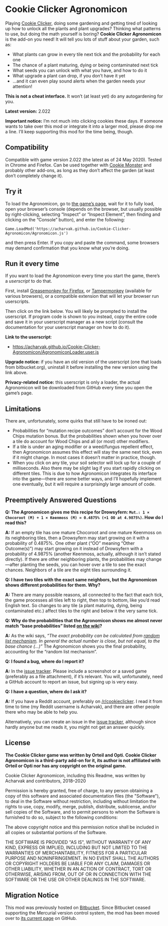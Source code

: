 Cookie Clicker Agronomicon
==========================
Playing [Cookie Clicker](http://orteil.dashnet.org/cookieclicker), doing some gardening and getting tired of looking up how to unlock all the plants and plant upgrades? Thinking what patterns to use, but doing the math yourself is boring? **Cookie Clicker Agronomicon** is the add-on you need! It will tell you lots of stuff about your garden, such as:

* What plants can grow in every tile next tick and the probability for each one
* The chance of a plant maturing, dying or being contaminated next tick
* What seeds you can unlock with what you have, and how to do it
* What upgrade a plant can drop, if you don’t have it yet
* ...and it can even play sound alerts when the garden needs your attention!

**This is not a cheat interface.** It won’t (at least yet) do any autogardening for you.

**Latest version:** 2.022

**Important notice:** I’m not much into clicking cookies these days. If someone wants to take over this mod or integrate it into a larger mod, please drop me a line. I’ll keep supporting this mod for the time being, though.


Compatibility
-------------
Compatible with game version 2.022 (the latest as of 24 May 2020). Tested in Chrome and Firefox. Can be used together with [Cookie Monster](https://github.com/Aktanusa/CookieMonster) and probably other add-ons, as long as they don’t affect the garden (at least don’t completely change it).


Try it
------
To load the Agronomicon, go to [the game’s page](http://orteil.dashnet.org/cookieclicker), wait for it to fully load, open your browser’s console (depends on the browser, but usually possible by right-clicking, selecting “Inspect” or “Inspect Element”, then finding and clicking on the “Console” button), and enter the following:

    Game.LoadMod('https://acharvak.github.io/Cookie-Clicker-Agronomicon/Agronomicon.js')

and then press Enter. If you copy and paste the command, some browsers may demand confirmation that you know what you’re doing.


Run it every time
-----------------
If you want to load the Agronomicon every time you start the game, there’s a *userscript* to do that.

First, install [Greasemonkey for Firefox](https://addons.mozilla.org/firefox/addon/greasemonkey/), or [Tampermonkey](https://tampermonkey.net/) (available for various browsers), or a compatible extension that will let your browser run userscripts.

Then click on the link below. You will likely be prompted to install the userscript. If program code is shown to you instead, copy the entire code and save it in your userscript manager as a new script (consult the documentation for your userscript manager on how to do it).

**Link to the userscript**:

* https://acharvak.github.io/Cookie-Clicker-Agronomicon/AgronomiconLoader.user.js

**Upgrade notice:** if you have an old version of the userscript (one that loads from bitbucket.org), uninstall it before installing the new version using the link above.

**Privacy-related notice:** this userscript is only a loader, the actual Agronomicon will be downloaded from GitHub every time you open the game’s page.


Limitations
-----------
There are, unfortunately, some quirks that still have to be ironed out:

* Probabilities for “mutation recipe outcomes” don’t account for the Wood Chips mutation bonus. But the probabilities shown when you hover over a tile do account for Wood Chips and all (or most) other modifiers.
* If a tile is under an aging modifier or a weed/fungus repellent effect, then Agronomicon assumes this effect will stay the same next tick, even if it might change. In most cases it doesn’t matter in practice, though.
* When you click on any tile, your soil selector will lock up for a couple of milliseconds. Also there may be slight lag if you start rapidly clicking on different tiles. This is due to how Agronomicon integrates its interface into the game—there are some better ways, and I’ll hopefully implement one eventually, but it will require a surprisingly large amount of code.


Preemptively Answered Questions
-------------------------------
**Q: The Agronomicon gives me this recipe for Drowsyfern: ``Mut.: 1 × Chocoroot (M) + 1 × Keenmoss (M) = 0.4875% (+1 OO at 4.9875%)``. How do I read this?**

**A:** If an empty tile has one mature Chocoroot and one mature Keenmoss on its neighboring tiles, then a Drowsyfern may start growing on it with a probability of 0.4875%. One other plant (“OO” meaning “Other Outcome(s)”) may start growing on it instead of Drowsyfern with a probability of 4.9875% (another Keenmoss, actually, although it isn’t stated directly). If there are other neighboring plants, the probabilities may change—after planting the seeds, you can hover over a tile to see the exact chances. Neighbors of a tile are the eight tiles surrounding it.


**Q: I have two tiles with the exact same neighbors, but the Agronomicon shows different probabilities for them. Why?**

**A:** There are many possible reasons, all connected to the fact that each tick, the game processes all tiles left to right, then top to bottom, like you’d read English text. So changes to any tile (a plant maturing, dying, being contaminated etc.) affect tiles to the right and below it the very same tick.  


**Q: Why do the probabilities that the Agronomicon shows me almost never match “base probabilities” listed [on the wiki](http://cookieclicker.wikia.com/wiki/Garden)?**

**A:** As the wiki says, *“The exact probability can be calculated from [random list mechanism](http://cookieclicker.wikia.com/wiki/Random_list_mechanism). In general the actual number is close, but not equal, to the base chance (...)”* The Agronomicon shows you the final probability, accounting for the “random list mechanism”.  


**Q: I found a bug, where do I report it?**

**A:** In the [issue tracker](https://github.com/Acharvak/Cookie-Clicker-Agronomicon/issues). Please include a screenshot or a saved game (preferably as a file attachment), if it’s relevant. You will, unfortunately, need a GitHub account to report an issue, but signing up is very easy.


**Q: I have a question, where do I ask it?**

**A:** If you have a Reddit account, preferably on [/r/cookieclicker](https://reddit.com/r/cookieclicker). I read it from time to time (my Reddit username is Acharvak), and there are other people there who may be able to help you.

Alternatively, you can create an issue in the [issue tracker](https://github.com/Acharvak/Cookie-Clicker-Agronomicon/issues), although since hardly anyone but me reads it, you might not get an answer quickly.


License
-------
**The Cookie Clicker game was written by Orteil and Opti. Cookie Clicker Agronomicon is a third-party add-on for it, its author is not affiliated with Orteil or Opti nor has any copyright on the original game.**

Cookie Clicker Agronomicon, including this Readme, was written by Acharvak and contributors, 2018–2020

Permission is hereby granted, free of charge, to any person obtaining a copy
of this software and associated documentation files (the "Software"), to deal
in the Software without restriction, including without limitation the rights
to use, copy, modify, merge, publish, distribute, sublicense, and/or sell
copies of the Software, and to permit persons to whom the Software is
furnished to do so, subject to the following conditions:

The above copyright notice and this permission notice shall be included in all
copies or substantial portions of the Software.

THE SOFTWARE IS PROVIDED "AS IS", WITHOUT WARRANTY OF ANY KIND, EXPRESS OR
IMPLIED, INCLUDING BUT NOT LIMITED TO THE WARRANTIES OF MERCHANTABILITY,
FITNESS FOR A PARTICULAR PURPOSE AND NONINFRINGEMENT. IN NO EVENT SHALL THE
AUTHORS OR COPYRIGHT HOLDERS BE LIABLE FOR ANY CLAIM, DAMAGES OR OTHER
LIABILITY, WHETHER IN AN ACTION OF CONTRACT, TORT OR OTHERWISE, ARISING FROM,
OUT OF OR IN CONNECTION WITH THE SOFTWARE OR THE USE OR OTHER DEALINGS IN THE
SOFTWARE.


Migration Notice
----------------
This mod was previously hosted on [Bitbucket](https://bitbucket.org/Acharvak/). Since Bitbucket ceased supporting the Mercurial version control system, the mod has been moved over to [its current page](https://github.com/Acharvak/Cookie-Clicker-Agronomicon) on GitHub.
